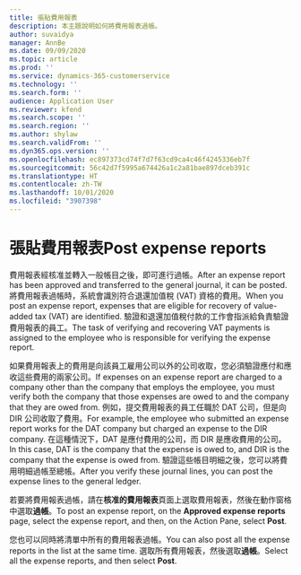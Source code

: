 ```yaml
---
title: 張貼費用報表
description: 本主題說明如何將費用報表過帳。
author: suvaidya
manager: AnnBe
ms.date: 09/09/2020
ms.topic: article
ms.prod: ''
ms.service: dynamics-365-customerservice
ms.technology: ''
ms.search.form: ''
audience: Application User
ms.reviewer: kfend
ms.search.scope: ''
ms.search.region: ''
ms.author: shylaw
ms.search.validFrom: ''
ms.dyn365.ops.version: ''
ms.openlocfilehash: ec897373cd74f7d7f63cd9ca4c46f4245336eb7f
ms.sourcegitcommit: 56c42d7f5995a674426a1c2a81bae897dceb391c
ms.translationtype: HT
ms.contentlocale: zh-TW
ms.lasthandoff: 10/01/2020
ms.locfileid: "3907398"
---
```

# <a name="post-expense-reports"></a><span data-ttu-id="9c1f7-103">張貼費用報表</span><span class="sxs-lookup"><span data-stu-id="9c1f7-103">Post expense reports</span></span>

<span data-ttu-id="9c1f7-104">費用報表經核准並轉入一般帳目之後，即可進行過帳。</span><span class="sxs-lookup"><span data-stu-id="9c1f7-104">After an expense report has been approved and transferred to the general journal, it can be posted.</span></span> <span data-ttu-id="9c1f7-105">將費用報表過帳時，系統會識別符合退還加值稅 (VAT) 資格的費用。</span><span class="sxs-lookup"><span data-stu-id="9c1f7-105">When you post an expense report, expenses that are eligible for recovery of value-added tax (VAT) are identified.</span></span> <span data-ttu-id="9c1f7-106">驗證和退還加值稅付款的工作會指派給負責驗證費用報表的員工。</span><span class="sxs-lookup"><span data-stu-id="9c1f7-106">The task of verifying and recovering VAT payments is assigned to the employee who is responsible for verifying the expense report.</span></span>

<span data-ttu-id="9c1f7-107">如果費用報表上的費用是向該員工雇用公司以外的公司收取，您必須驗證應付和應收這些費用的兩家公司。</span><span class="sxs-lookup"><span data-stu-id="9c1f7-107">If expenses on an expense report are charged to a company other than the company that employs the employee, you must verify both the company that those expenses are owed to and the company that they are owed from.</span></span> <span data-ttu-id="9c1f7-108">例如，提交費用報表的員工任職於 DAT 公司，但是向 DIR 公司收取了費用。</span><span class="sxs-lookup"><span data-stu-id="9c1f7-108">For example, the employee who submitted an expense report works for the DAT company but charged an expense to the DIR company.</span></span> <span data-ttu-id="9c1f7-109">在這種情況下，DAT 是應付費用的公司，而 DIR 是應收費用的公司。</span><span class="sxs-lookup"><span data-stu-id="9c1f7-109">In this case, DAT is the company that the expense is owed to, and DIR is the company that the expense is owed from.</span></span> <span data-ttu-id="9c1f7-110">驗證這些帳目明細之後，您可以將費用明細過帳至總帳。</span><span class="sxs-lookup"><span data-stu-id="9c1f7-110">After you verify these journal lines, you can post the expense lines to the general ledger.</span></span>

<span data-ttu-id="9c1f7-111">若要將費用報表過帳，請在**核准的費用報表**頁面上選取費用報表，然後在動作窗格中選取**過帳**。</span><span class="sxs-lookup"><span data-stu-id="9c1f7-111">To post an expense report, on the **Approved expense reports** page, select the expense report, and then, on the Action Pane, select **Post**.</span></span>

<span data-ttu-id="9c1f7-112">您也可以同時將清單中所有的費用報表過帳。</span><span class="sxs-lookup"><span data-stu-id="9c1f7-112">You can also post all the expense reports in the list at the same time.</span></span> <span data-ttu-id="9c1f7-113">選取所有費用報表，然後選取**過帳**。</span><span class="sxs-lookup"><span data-stu-id="9c1f7-113">Select all the expense reports, and then select **Post**.</span></span>
